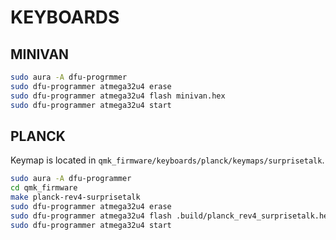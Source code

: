 
# KEYBOARDS

## MINIVAN

``` bash
sudo aura -A dfu-progrmmer
sudo dfu-programmer atmega32u4 erase
sudo dfu-programmer atmega32u4 flash minivan.hex
sudo dfu-programmer atmega32u4 start
```

## PLANCK

Keymap is located in `qmk_firmware/keyboards/planck/keymaps/surprisetalk`.

``` bash
sudo aura -A dfu-programmer
cd qmk_firmware
make planck-rev4-surprisetalk
sudo dfu-programmer atmega32u4 erase
sudo dfu-programmer atmega32u4 flash .build/planck_rev4_surprisetalk.hex
sudo dfu-programmer atmega32u4 start
```
